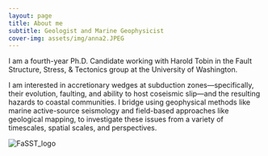 ```yaml
---
layout: page
title: About me
subtitle: Geologist and Marine Geophysicist 
cover-img: assets/img/anna2.JPEG
---
```



I am a fourth-year Ph.D. Candidate working with Harold Tobin in the Fault Structure, Stress, & Tectonics group at the University of Washington. 

I am interested in accretionary wedges at subduction zones—specifically, their evolution, faulting, and ability to host coseismic slip—and the resulting hazards to coastal communities. I bridge using geophysical methods like marine active-source seismology and field-based approaches like geological mapping, to investigate these issues from a variety of timescales, spatial scales, and perspectives.


![FaSST_logo](https://github.com/user-attachments/assets/850a80b7-64d3-44e3-bfba-e7c0ca9ad6cf)


